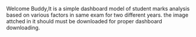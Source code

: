 Welcome Buddy,It is a simple dashboard model of student marks analysis based on various factors in same exam for two different years.
the image attched in it should must be downloaded for proper dashboard downloading. 
